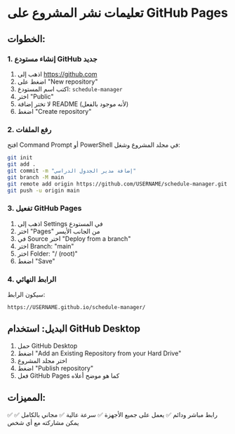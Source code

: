 # تعليمات نشر المشروع على GitHub Pages

## الخطوات:

### 1. إنشاء مستودع GitHub جديد
1. اذهب إلى https://github.com
2. اضغط على "New repository"
3. اكتب اسم المستودع: `schedule-manager`
4. اختر "Public"
5. لا تختر إضافة README (لأنه موجود بالفعل)
6. اضغط "Create repository"

### 2. رفع الملفات
افتح Command Prompt أو PowerShell في مجلد المشروع وشغل:

```bash
git init
git add .
git commit -m "إضافة مدير الجدول الدراسي"
git branch -M main
git remote add origin https://github.com/USERNAME/schedule-manager.git
git push -u origin main
```

### 3. تفعيل GitHub Pages
1. اذهب إلى Settings في المستودع
2. اختر "Pages" من الجانب الأيسر
3. في Source اختر "Deploy from a branch"
4. اختر Branch: "main"
5. اختر Folder: "/ (root)"
6. اضغط "Save"

### 4. الرابط النهائي
سيكون الرابط:
```
https://USERNAME.github.io/schedule-manager/
```

## البديل: استخدام GitHub Desktop
1. حمل GitHub Desktop
2. اضغط "Add an Existing Repository from your Hard Drive"
3. اختر مجلد المشروع
4. اضغط "Publish repository"
5. فعل GitHub Pages كما هو موضح أعلاه

## المميزات:
✅ رابط مباشر ودائم
✅ يعمل على جميع الأجهزة
✅ سرعة عالية
✅ مجاني بالكامل
✅ يمكن مشاركته مع أي شخص